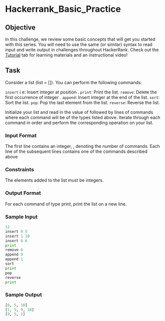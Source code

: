 # Hackerrank_Basic_Practice

## Objective 
In this challenge, we review some basic concepts that will get you started with this series. You will need to use the same (or similar) syntax to read input and write output in challenges throughout HackerRank. Check out the [Tutorial](https://www.hackerrank.com/challenges/30-hello-world/tutorial) tab for learning materials and an instructional video!

## Task 
Consider a list (list = []). You can perform the following commands:

```insert``` i e: Insert integer  at position .
```print```: Print the list.
```remove```: Delete the first occurrence of integer .
```append```: Insert integer  at the end of the list.
```sort```: Sort the list.
```pop```: Pop the last element from the list.
```reverse```: Reverse the list.

Initialize your list and read in the value of  followed by  lines of commands where each command will be of the  types listed above. Iterate through each command in order and perform the corresponding operation on your list.

### Input Format

The first line contains an integer, , denoting the number of commands.
Each line  of the  subsequent lines contains one of the commands described above

### Constraints

The elements added to the list must be integers.

### Output Format

For each command of type print, print the list on a new line.

### Sample Input
```python
12
insert 0 5
insert 1 10
insert 0 6
print
remove 6
append 9
append 1
sort
print
pop
reverse
print
```
### Sample Output
```python
[6, 5, 10]
[1, 5, 9, 10]
[9, 5, 1]
```
